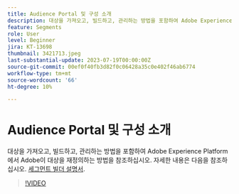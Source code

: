 ```yaml
---
title: Audience Portal 및 구성 소개
description: 대상을 가져오고, 빌드하고, 관리하는 방법을 포함하여 Adobe Experience Platform에서 Adobe이 대상을 재정의하는 방법을 참조하십시오.
feature: Segments
role: User
level: Beginner
jira: KT-13698
thumbnail: 3421713.jpeg
last-substantial-update: 2023-07-19T00:00:00Z
source-git-commit: 00ef0f40fb3d82f0c06428a35c0e402f46ab6774
workflow-type: tm+mt
source-wordcount: '66'
ht-degree: 10%

---
```



# Audience Portal 및 구성 소개

대상을 가져오고, 빌드하고, 관리하는 방법을 포함하여 Adobe Experience Platform에서 Adobe이 대상을 재정의하는 방법을 참조하십시오. 자세한 내용은 다음을 참조하십시오. [세그먼트 빌더 설명서](https://experienceleague.adobe.com/docs/experience-platform/segmentation/ui/segment-builder.html).

>[!VIDEO](https://video.tv.adobe.com/v/3421713/?learn=on)
